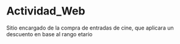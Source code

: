 # Actividad_Web
Sitio encargado de la compra de entradas de cine, que aplicara un descuento en base al rango etario
